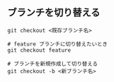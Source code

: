 ## ブランチを切り替える

```git
git checkout <既存ブランチ名>

# feature ブランチに切り替えたいとき
git checkout feature
```

```git
# ブランチを新規作成して切り替える
git checkout -b <新ブランチ名>
```
